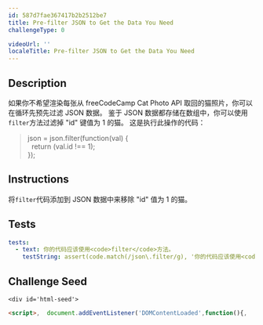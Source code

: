 ```yaml
---
id: 587d7fae367417b2b2512be7
title: Pre-filter JSON to Get the Data You Need
challengeType: 0

videoUrl: ''
localeTitle: Pre-filter JSON to Get the Data You Need
---
```


## Description
<section id='description'>
如果你不希望渲染每张从 freeCodeCamp Cat Photo API 取回的猫照片，你可以在循环先预先过滤 JSON 数据。
鉴于 JSON 数据都存储在数组中，你可以使用<code>filter</code>方法过滤掉 "id" 键值为 1 的猫。
这是执行此操作的代码：
<blockquote>json = json.filter(function(val) {<br>&nbsp;&nbsp;return (val.id !== 1);<br>});</blockquote>
</section>

## Instructions
<section id='instructions'>
将<code>filter</code>代码添加到 JSON 数据中来移除 "id" 值为 1 的猫。
</section>

## Tests
<section id='tests'>

```yml
tests:
  - text: 你的代码应该使用<code>filter</code>方法。
    testString: assert(code.match(/json\.filter/g), '你的代码应该使用<code>filter</code>方法。');

```

</section>

## Challenge Seed
<section id='challengeSeed'>

    <div id='html-seed'>
```html
<script>,  document.addEventListener('DOMContentLoaded',function(){,    document.getElementById('getMessage').onclick=function(){,      req=new XMLHttpRequest();,      req.open("GET",'/json/cats.json',true);,      req.send();,      req.onload=function(){,        json=JSON.parse(req.responseText);,        var html = "";,        // 在这行下面添加代码,        ,        ,        // 在这行上面添加代码,         json.forEach(function(val) {,           html += "<div class = 'cat'>",           ,           html += "<img src = '" + val.imageLink + "' " + "alt='" + val.altText + "'>",           ,           html += "</div>",         });,         document.getElementsByClassName('message')[0].innerHTML=html;,       };,     }; ,  });,</script>,<style>,  body {,    text-align: center;,    font-family: "Helvetica", sans-serif;,  },  h1 {,    font-size: 2em;,    font-weight: bold;,  },  .box {,    border-radius: 5px;,    background-color: #eee;,    padding: 20px 5px;,  },  button {,    color: white;,    background-color: #4791d0;,    border-radius: 5px;,    border: 1px solid #4791d0;,    padding: 5px 10px 8px 10px;,  },  button:hover {,    background-color: #0F5897;,    border: 1px solid #0F5897;,  },</style>,<h1>Cat Photo Finder</h1> ,<p class="message box">,  The message will go here,</p>,<p>,  <button id="getMessage">,    Get Message,  </button>,</p>
```





</div>





</section>

              